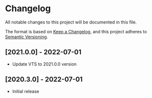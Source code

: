 # Changelog

All notable changes to this project will be documented in this file.

The format is based on [Keep a Changelog],
and this project adheres to [Semantic Versioning].

## [2021.0.0] - 2022-07-01
- Update VTS to 2021.0.0 version
## [2020.3.0] - 2022-07-01
- Initial release


<!-- Links -->
[keep a changelog]: https://keepachangelog.com/en/1.0.0/
[semantic versioning]: https://semver.org/spec/v2.0.0.html